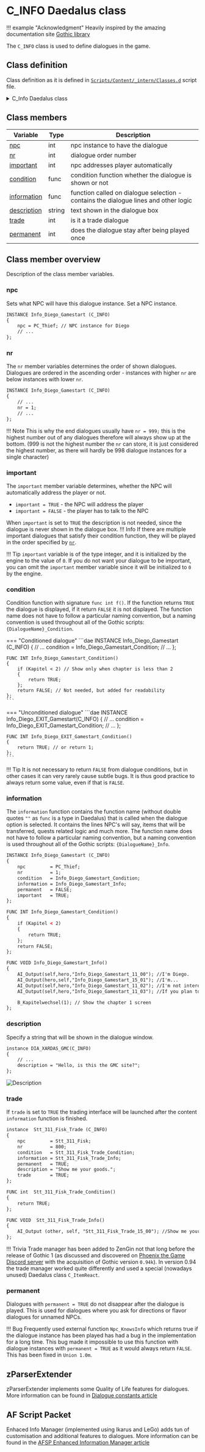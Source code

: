 # C_INFO Daedalus class

!!! example "Acknowledgment"
    Heavily inspired by the amazing documentation site [Gothic library](http://www.gothic-library.ru)


The `C_INFO` class is used to define dialogues in the game.
## Class definition
Class definition as it is defined in [`Scripts/Content/_intern/Classes.d`](https://github.com/PhoenixTales/gothic-devkit/blob/48193bef8fd37626f8909853bfc5ad4b7126f176/gothic/_work/data/Scripts/content/_Intern/CLASSES.D#L164) script file.

<details>
  <summary>C_Info Daedalus class</summary>

```dae
CLASS C_Info
{
    var int    npc;         // npc instance has the dialogue
    var int    nr;          // number of the dialogue (for sorting)
    var int    important;   // should the npc start the dialogue automatically
    var func   condition;   // condition function
    var func   information; // function called on selecting the dialogue
    var string description; // text in the dialogue box
    var int    trade;       // should the dialogue show the trade window
    var int    permanent;   // should the dialogue be permanent or only one time deal
};
```

</details>

## Class members

| Variable                    | Type   | Description                                                                         |
|-----------------------------|--------|-------------------------------------------------------------------------------------|
| [npc](#npc)                 | int    | npc instance to have the dialogue                                                   |
| [nr](#nr)                   | int    | dialogue order number                                                               |
| [important](#important)     | int    | npc addresses player automatically                                                  |
| [condition](#condition)     | func   | condition function whether the dialogue is shown or not                             |
| [information](#information) | func   | function called on dialogue selection - contains the dialogue lines and other logic |
| [description](#description) | string | text shown in the dialogue box                                                      |
| [trade](#trade)             | int    | is it a trade dialogue                                                              |
| [permanent](#permanent)     | int    | does the dialogue stay after being played once                                      |


## Class member overview
Description of the class member variables.

### npc
Sets what NPC will have this dialogue instance. Set a NPC instance.
```dae
INSTANCE Info_Diego_Gamestart (C_INFO)
{
	npc	= PC_Thief; // NPC instance for Diego
    // ...
};
```

### nr
The `nr` member variables determines the order of shown dialogues. Dialogues are ordered in the ascending order - instances with higher `nr` are below instances with lower `nr`.

```dae
INSTANCE Info_Diego_Gamestart (C_INFO)
{
    // ...
    nr = 1;
    // ...
};
```
!!! Note
    This is why the end dialogues usually have `nr = 999;` this is the highest number out of any dialogues therefore will always show up at the bottom. (999 is not the highest number the `nr` can store, it is just considered the highest number, as there will hardly be 998 dialogue instances for a single character)

### important
The `important` member variable determines, whether the NPC will automatically address the player or not.

- `important = TRUE` - the NPC will address the player
- `important = FALSE` - the player has to talk to the NPC

When `important` is set to `TRUE` the description is not needed, since the dialogue is never shown in the dialogue box.
!!! Info
    If there are multiple important dialogues that satisfy their condition function, they will be played in the order specified by [`nr`](#nr).

!!! Tip
    `important` variable is of the type integer, and it is initialized by the engine to the value of `0`. If you do not want your dialogue to be important, you can omit the `important` member variable since it will be initialized to `0` by the engine.


### condition
Condition function with signature `func int f()`. If the function returns `TRUE` the dialogue is displayed, if it return `FALSE` it is not displayed. The function name does not have to follow a particular naming convention, but a naming convention is used throughout all of the Gothic scripts: `{DialogueName}_Condition`.

=== "Conditioned dialogue"
    ```dae
    INSTANCE Info_Diego_Gamestart (C_INFO)
    {
        // ...
        condition   = Info_Diego_Gamestart_Condition;
        // ...
    };

    FUNC INT Info_Diego_Gamestart_Condition()
    {
        if (Kapitel < 2) // Show only when chapter is less than 2
        {
            return TRUE;
        };
        return FALSE; // Not needed, but added for readability
    };
    ```
=== "Unconditioned dialogue"
    ```dae
    INSTANCE Info_Diego_EXIT_Gamestart(C_INFO)
    {
        // ...
        condition = Info_Diego_EXIT_Gamestart_Condition;
        // ...
    };

    FUNC INT Info_Diego_EXIT_Gamestart_Condition()
    {
        return TRUE; // or return 1;
    };
    ```
!!! Tip
    It is not necessary to return `FALSE` from dialogue conditions, but in other cases it can very rarely cause subtle bugs. It is thus good practice to always return some value, even if that is `FALSE`.


### information
The `information` function contains the function name (without double quotes `""` as `func` is a type in Daedalus) that is called when the dialogue option is selected. It contains the lines NPC's will say, items that will be transferred, quests related logic and much more. The function name does not have to follow a particular naming convention, but a naming convention is used throughout all of the Gothic scripts: `{DialogueName}_Info`.

```dae
INSTANCE Info_Diego_Gamestart (C_INFO)
{
    npc         = PC_Thief;
    nr          = 1;
    condition   = Info_Diego_Gamestart_Condition;
    information = Info_Diego_Gamestart_Info;
    permanent   = FALSE;
    important   = TRUE;
};

FUNC INT Info_Diego_Gamestart_Condition()
{
    if (Kapitel < 2)
    {
        return TRUE;
    };
    return FALSE;
};

FUNC VOID Info_Diego_Gamestart_Info()
{
    AI_Output(self,hero,"Info_Diego_Gamestart_11_00"); //I'm Diego.
    AI_Output(hero,self,"Info_Diego_Gamestart_15_01"); //I'm...
    AI_Output(self,hero,"Info_Diego_Gamestart_11_02"); //I'm not interested in who you are. You've just arrived. I look after the new arrivals. That's all for now.
    AI_Output(self,hero,"Info_Diego_Gamestart_11_03"); //If you plan to stay alive for a while, you should talk to me. But of course I won't keep you from choosing your own destruction. Well, what do you think?

    B_Kapitelwechsel(1); // Show the chapter 1 screen
};
```
### description
Specify a string that will be shown in the dialogue window.

```dae
instance DIA_XARDAS_GMC(C_INFO)
{
    // ...
	description = "Hello, is this the GMC site?";
};
```

![Description](../../../img/c_info_description.png)


### trade
If `trade` is set to `TRUE` the trading interface will be launched after the content `information` function is finished.
```dae title="Fisk's trade dialogue"
instance  Stt_311_Fisk_Trade (C_INFO)
{
    npc         = Stt_311_Fisk;
    nr          = 800;
    condition   = Stt_311_Fisk_Trade_Condition;
    information = Stt_311_Fisk_Trade_Info;
    permanent   = TRUE;
    description = "Show me your goods.";
    trade       = TRUE;
};

FUNC int  Stt_311_Fisk_Trade_Condition()
{
    return TRUE;
};

FUNC VOID  Stt_311_Fisk_Trade_Info()
{
    AI_Output (other, self, "Stt_311_Fisk_Trade_15_00"); //Show me your goods.
};
```

!!! Trivia
    Trade manager has been added to ZenGin not that long before the release of Gothic 1 (as discussed and discovered on [Phoenix the Game Discord server](https://discord.gg/CK4VAR7fpH) with the acquisition of Gothic version `0.94k`). In version 0.94 the trade manager worked quite differently and used a special (nowadays unused) Daedalus class `C_ItemReact`.

### permanent
Dialogues with `permanent = TRUE` do not disappear after the dialogue is played. This is used for dialogues where you ask for directions or flavor dialogues for unnamed NPCs.

!!! Bug
    Frequently used external function `Npc_KnowsInfo` which returns true if the dialogue instance has been played has had a bug in the implementation for a long time. This bug made it impossible to use this function with dialogue instances with `permanent = TRUE` as it would always return `FALSE`. This has been fixed in `Union 1.0m`.

## zParserExtender
zParserExtender implements some Quality of Life features for dialogues. More information can be found in [Dialogue constants article](../../../scripts/extenders/zPArserExtender/dialogues/)

## AF Script Packet
Enhaced Info Manager (implemented using Ikarus and LeGo) adds tun of customisation and additional features to dialogues. More information can be found in the [AFSP Enhanced Information Manager article](../../scripts/extenders/afsp/index.md)

